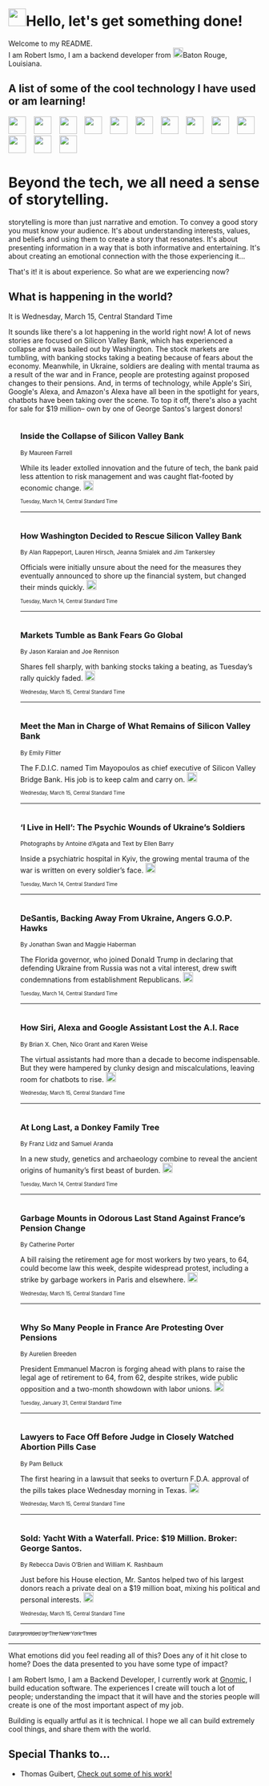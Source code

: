 <h1><img src="https://emojis.slackmojis.com/emojis/images/1643514375/3493/hot-coffee.gif?1643514375" width="35"/>Hello, let's get something done!</h1>

<p>Welcome to my README.<br/>
I am Robert Ismo, I am a backend developer from <img src="https://emojis.slackmojis.com/emojis/images/1638395689/50435/moulin_rouge.png?1638395689" width="20"/>Baton Rouge, Louisiana.</p>
<h2>A list of some of the cool technology I have used or am learning!</h2>
<p>
<img src="https://emojis.slackmojis.com/emojis/images/1643516091/21142/meow_bongotap.gif?1643516091" width="35" alt="">
<img src="https://img.shields.io/badge/Favorite%20Frontend%20Framework-SvelteKit-f83903" alt="">
<img src="https://img.shields.io/badge/Second%20Favorite-Vue-40b581" alt="">
<img src="https://img.shields.io/badge/Most%20Used%20Runtime-Nodejs-78b061" alt="">
<img src="https://emojis.slackmojis.com/emojis/images/1643517416/34482/fire.gif?1643517416" width="35" alt="">
<img src="https://img.shields.io/badge/Javascript%20But%20Better-Typescript-0078ca" alt="">
<img src="https://img.shields.io/badge/Favorite%20Language-Elixir-3e244d" alt="">
<img src="https://img.shields.io/badge/Containerize%20Everything-Docker-6ac9ef" alt="">
<img src="https://emojis.slackmojis.com/emojis/images/1643514596/5999/meow_party.gif?1643514596" width="35" alt="">
<img src="https://img.shields.io/badge/API%20Love%20Language-Graphql-de32a5" alt="">
<img src="https://img.shields.io/badge/Our%20Favorite%20Version%20Controller-Git-e94f33" alt="">
<img src="https://img.shields.io/badge/Favorite%20Database-Redis-d42d1d" alt="">
<img src="https://emojis.slackmojis.com/emojis/images/1643514559/5584/deployparrot.gif?1643514559" width="35" alt="">
<img src="https://img.shields.io/badge/Container%20Interstate-RabbitMQ-f66200" alt="">
<img src="https://img.shields.io/badge/Gotta%20Learn-Kubernetes-316adf" alt="">
<img src="https://img.shields.io/badge/Really%20Mature%20Now-WASM-654fef" alt="">
<img src="https://emojis.slackmojis.com/emojis/images/1666642497/61942/dance_vibe.gif?1666642497" width="35" alt="">
<img src="https://img.shields.io/badge/For%20My%20M1-ARM64-657d96" alt="">
<img src="https://img.shields.io/badge/Loving%20This%20So%20Much-TailwindCSS-17bcb5" alt="">
<img src="https://img.shields.io/badge/Cool%20Build%20Tool-Vite-f9cb24" alt="">
<img src="https://emojis.slackmojis.com/emojis/images/1669231376/62819/working-on-it.gif?1669231376" width="35" alt="">
<img src="https://img.shields.io/badge/Fun%20and%20Easy%20Database-MongoDB-5f8c49" alt="">
<img src="https://img.shields.io/badge/JS%20Life%20Support-NPM-c73737" alt="">
<img src="https://img.shields.io/badge/I%20Liked%20It-DynamoDB-0073b9" alt="">
<img src="https://emojis.slackmojis.com/emojis/images/1643514045/46/question.gif?1643514045" width="35" alt="">
<img src="https://img.shields.io/badge/cool-React-60d6f9" alt="">
<img src="https://img.shields.io/badge/Future%20Big%20Project-Lambda-f37e00" alt="">
<img src="https://img.shields.io/badge/NPM%20But%20Better-PNPM-f1aa07" alt="">
<img src="https://emojis.slackmojis.com/emojis/images/1643514943/9662/fbwow.gif?1643514943" width="35" alt="">
<img src="https://img.shields.io/badge/First%20Language-C-662079" alt="">
<img src="https://img.shields.io/badge/Where%20I%20Deploy%20Frontend-Vercel-000000" alt="">
<img src="https://img.shields.io/badge/Who%20Does%20not%20Want%20an%20App-Swift-f9492a" alt="">
<img src="https://emojis.slackmojis.com/emojis/images/1643514058/151/javascript.png?1643514058" width="35" alt="">
<img src="https://img.shields.io/badge/cool-Python-fbd542" alt="">
<img src="https://img.shields.io/badge/Favorite%20Something-Stripe-656cdc" alt="">
<img src="https://img.shields.io/badge/Of%20Course-HTML5-ed6327" alt="">
<img src="https://emojis.slackmojis.com/emojis/images/1660415405/60731/bomb.gif?1660415405" width="35" alt="">
<img src="https://img.shields.io/badge/hate-CSS-2964ec" alt="">
<img src="https://img.shields.io/badge/Learning-CircleCI-141215" alt="">
<img src="https://img.shields.io/badge/Learning-Rust-fbbb3b" alt="">
<img src="https://emojis.slackmojis.com/emojis/images/1660415397/60712/writing-hand.gif?1660415397" width="35" alt="">
<img src="https://img.shields.io/badge/Dev%20Browser%20of%20Choice-Firefox-cc4e26" alt="">
<img src="https://img.shields.io/badge/Recoverying%20From%20Windows-UNIX-1781e3" alt="">
<img src="https://img.shields.io/badge/LOVE-LogSeq-90c1c2" alt="">
<img src="https://emojis.slackmojis.com/emojis/images/1643514066/223/kirby.gif?1643514066" width="35" alt="">
<img src="https://img.shields.io/badge/Daily%20Driver-MacOS-e6e6e8" alt="">
<img src="https://img.shields.io/badge/Git%20Server-Github-000000" alt="">
<img src="https://img.shields.io/badge/enjoyable-EC2-f17428" alt="">
<img src="https://emojis.slackmojis.com/emojis/images/1643514239/2069/excited.gif?1643514239" width="35" alt="">
</p>
<h1>Beyond the tech, we all need a sense of storytelling.</h1>
<p>storytelling is more than just narrative and emotion. To convey a good story you must know your audience. It's about understanding interests, values, and beliefs and using them to create a story that resonates. It's about presenting information in a way that is both informative and entertaining. It's about creating an emotional connection with the those experiencing it...</p>
<p>That's it! it is about experience. So what are we experiencing now?</p>
<h2>What is happening in the world?</h2>
<p>It is Wednesday, March 15, Central Standard Time</p>
<p>
It sounds like there&#39;s a lot happening in the world right now! A lot of news stories are focused on Silicon Valley Bank, which has experienced a collapse and was bailed out by Washington. The stock markets are tumbling, with banking stocks taking a beating because of fears about the economy. Meanwhile, in Ukraine, soldiers are dealing with mental trauma as a result of the war and in France, people are protesting against proposed changes to their pensions. And, in terms of technology, while Apple&#39;s Siri, Google&#39;s Alexa, and Amazon&#39;s Alexa have all been in the spotlight for years, chatbots have been taking over the scene. To top it off, there&#39;s also a yacht for sale for $19 million– own by one of George Santos&#39;s largest donors!</p>
<ol>
<img src="https://img.shields.io/badge/-business-blue" alt="">
<h3>Inside the Collapse of Silicon Valley Bank</h3>
<sub>By Maureen Farrell</sub>
<p>While its leader extolled innovation and the future of tech, the bank paid less attention to risk management and was caught flat-footed by economic change.  <a href="https://nyti.ms/3yEJBrr"><img src="https://developer.nytimes.com/files/poweredby_nytimes_30b.png?v=1583354208352" height="20"></a></p>
<sub><sub>Tuesday, March 14, Central Standard Time</sub></sub>
<hr/>
<img src="https://img.shields.io/badge/-us-blue" alt="">
<h3>How Washington Decided to Rescue Silicon Valley Bank</h3>
<sub>By Alan Rappeport, Lauren Hirsch, Jeanna Smialek and Jim Tankersley</sub>
<p>Officials were initially unsure about the need for the measures they eventually announced to shore up the financial system, but changed their minds quickly.  <a href="https://nyti.ms/408D7wU"><img src="https://developer.nytimes.com/files/poweredby_nytimes_30b.png?v=1583354208352" height="20"></a></p>
<sub><sub>Tuesday, March 14, Central Standard Time</sub></sub>
<hr/>
<img src="https://img.shields.io/badge/-business-blue" alt="">
<h3>Markets Tumble as Bank Fears Go Global</h3>
<sub>By Jason Karaian and Joe Rennison</sub>
<p>Shares fell sharply, with banking stocks taking a beating, as Tuesday’s rally quickly faded.  <a href="https://nyti.ms/425E7n8"><img src="https://developer.nytimes.com/files/poweredby_nytimes_30b.png?v=1583354208352" height="20"></a></p>
<sub><sub>Wednesday, March 15, Central Standard Time</sub></sub>
<hr/>
<img src="https://img.shields.io/badge/-business-blue" alt="">
<h3>Meet the Man in Charge of What Remains of Silicon Valley Bank</h3>
<sub>By Emily Flitter</sub>
<p>The F.D.I.C. named Tim Mayopoulos as chief executive of Silicon Valley Bridge Bank. His job is to keep calm and carry on.  <a href="https://nyti.ms/3LGM64z"><img src="https://developer.nytimes.com/files/poweredby_nytimes_30b.png?v=1583354208352" height="20"></a></p>
<sub><sub>Wednesday, March 15, Central Standard Time</sub></sub>
<hr/>
<img src="https://img.shields.io/badge/-magazine-blue" alt="">
<h3>‘I Live in Hell’: The Psychic Wounds of Ukraine’s Soldiers</h3>
<sub>Photographs by Antoine d’Agata and Text by Ellen Barry</sub>
<p>Inside a psychiatric hospital in Kyiv, the growing mental trauma of the war is written on every soldier’s face.  <a href="https://nyti.ms/3LFTr4n"><img src="https://developer.nytimes.com/files/poweredby_nytimes_30b.png?v=1583354208352" height="20"></a></p>
<sub><sub>Tuesday, March 14, Central Standard Time</sub></sub>
<hr/>
<img src="https://img.shields.io/badge/-us-blue" alt="">
<h3>DeSantis, Backing Away From Ukraine, Angers G.O.P. Hawks</h3>
<sub>By Jonathan Swan and Maggie Haberman</sub>
<p>The Florida governor, who joined Donald Trump in declaring that defending Ukraine from Russia was not a vital interest, drew swift condemnations from establishment Republicans.  <a href="https://nyti.ms/3lezVRr"><img src="https://developer.nytimes.com/files/poweredby_nytimes_30b.png?v=1583354208352" height="20"></a></p>
<sub><sub>Tuesday, March 14, Central Standard Time</sub></sub>
<hr/>
<img src="https://img.shields.io/badge/-technology-blue" alt="">
<h3>How Siri, Alexa and Google Assistant Lost the A.I. Race</h3>
<sub>By Brian X. Chen, Nico Grant and Karen Weise</sub>
<p>The virtual assistants had more than a decade to become indispensable. But they were hampered by clunky design and miscalculations, leaving room for chatbots to rise.  <a href="https://nyti.ms/3JDTgVI"><img src="https://developer.nytimes.com/files/poweredby_nytimes_30b.png?v=1583354208352" height="20"></a></p>
<sub><sub>Wednesday, March 15, Central Standard Time</sub></sub>
<hr/>
<img src="https://img.shields.io/badge/-science-blue" alt="">
<h3>At Long Last, a Donkey Family Tree</h3>
<sub>By Franz Lidz and Samuel Aranda</sub>
<p>In a new study, genetics and archaeology combine to reveal the ancient origins of humanity’s first beast of burden.  <a href="https://nyti.ms/3mKB0kp"><img src="https://developer.nytimes.com/files/poweredby_nytimes_30b.png?v=1583354208352" height="20"></a></p>
<sub><sub>Tuesday, March 14, Central Standard Time</sub></sub>
<hr/>
<img src="https://img.shields.io/badge/-world-blue" alt="">
<h3>Garbage Mounts in Odorous Last Stand Against France’s Pension Change</h3>
<sub>By Catherine Porter</sub>
<p>A bill raising the retirement age for most workers by two years, to 64, could become law this week, despite widespread protest, including a strike by garbage workers in Paris and elsewhere.  <a href="https://nyti.ms/3yF8FPd"><img src="https://developer.nytimes.com/files/poweredby_nytimes_30b.png?v=1583354208352" height="20"></a></p>
<sub><sub>Wednesday, March 15, Central Standard Time</sub></sub>
<hr/>
<img src="https://img.shields.io/badge/-world-blue" alt="">
<h3>Why So Many People in France Are Protesting Over Pensions</h3>
<sub>By Aurelien Breeden</sub>
<p>President Emmanuel Macron is forging ahead with plans to raise the legal age of retirement to 64, from 62, despite strikes, wide public opposition and a two-month showdown with labor unions.  <a href="https://nyti.ms/3YaBQnT"><img src="https://developer.nytimes.com/files/poweredby_nytimes_30b.png?v=1583354208352" height="20"></a></p>
<sub><sub>Tuesday, January 31, Central Standard Time</sub></sub>
<hr/>
<img src="https://img.shields.io/badge/-health-blue" alt="">
<h3>Lawyers to Face Off Before Judge in Closely Watched Abortion Pills Case</h3>
<sub>By Pam Belluck</sub>
<p>The first hearing in a lawsuit that seeks to overturn F.D.A. approval of the pills takes place Wednesday morning in Texas.  <a href="https://nyti.ms/3JPZX7j"><img src="https://developer.nytimes.com/files/poweredby_nytimes_30b.png?v=1583354208352" height="20"></a></p>
<sub><sub>Wednesday, March 15, Central Standard Time</sub></sub>
<hr/>
<img src="https://img.shields.io/badge/-nyregion-blue" alt="">
<h3>Sold: Yacht With a Waterfall. Price: $19 Million. Broker: George Santos.</h3>
<sub>By Rebecca Davis O’Brien and William K. Rashbaum</sub>
<p>Just before his House election, Mr. Santos helped two of his largest donors reach a private deal on a $19 million boat, mixing his political and personal interests.  <a href="https://nyti.ms/42fXsSy"><img src="https://developer.nytimes.com/files/poweredby_nytimes_30b.png?v=1583354208352" height="20"></a></p>
<sub><sub>Wednesday, March 15, Central Standard Time</sub></sub>
<hr/>
</ol>
<a href="https://developer.nytimes.com"><sub><sub>Data provided by The New York Times</sub></sub></a>
<hr/>
<p>What emotions did you feel reading all of this? Does any of it hit close to home? Does the data presented to you have some type of impact?</p>
<p>I am Robert Ismo, I am a Backend Developer, I currently work at <a href="https://gnomic.education/">Gnomic</a>, I build education software. The experiences I create will touch a lot of people; understanding the impact that it will have and the stories people will create is one of the most important aspect of my job.</p>
<p>Building is equally artful as it is technical. I hope we all can build extremely cool things, and share them with the world.</p>
<h2>Special Thanks to...</h2>
<ul>
<li>Thomas Guibert, <a href="https://github.com/thmsgbrt/thmsgbrt">Check out some of his work!</a></li>
</ul>